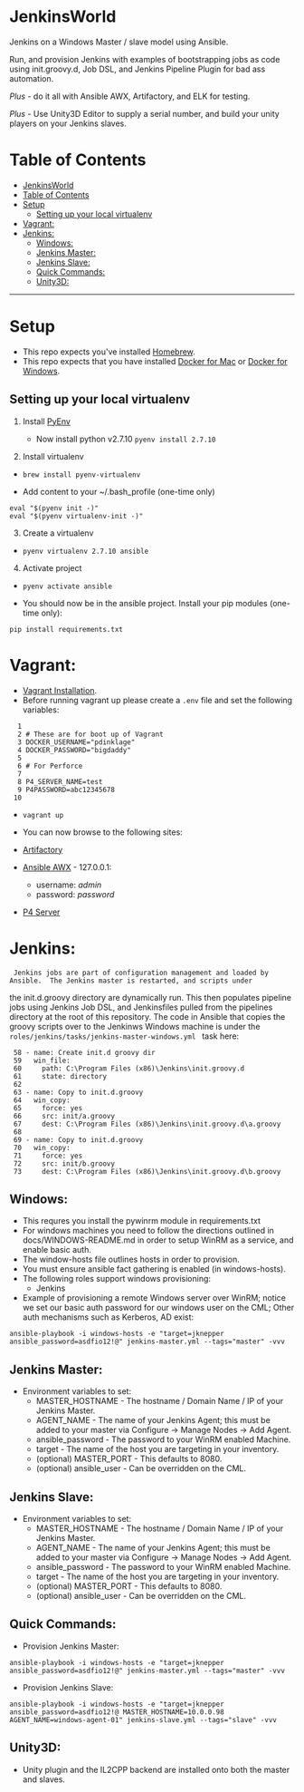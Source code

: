 # JenkinsWorld

Jenkins on a Windows Master / slave model using Ansible.

Run, and provision Jenkins with examples of bootstrapping jobs as code using init.groovy.d, Job DSL, and Jenkins Pipeline Plugin for 
bad ass automation.

*Plus* - do it all with Ansible AWX, Artifactory, and ELK for testing.

*Plus* - Use Unity3D Editor to supply a serial number, and build your unity players on your Jenkins slaves.

# Table of Contents

   * [JenkinsWorld](#jenkinsworld)
   * [Table of Contents](#table-of-contents)
   * [Setup](#setup)
      * [Setting up your local virtualenv](#setting-up-your-local-virtualenv)
   * [Vagrant:](#vagrant)
   * [Jenkins:](#jenkins)
      * [Windows:](#windows)
      * [Jenkins Master:](#jenkins-master)
      * [Jenkins Slave:](#jenkins-slave)
      * [Quick Commands:](#quick-commands)
      * [Unity3D:](#unity3d)

----

# Setup

* This repo expects you've installed [Homebrew](https://brew.sh/).
* This repo expects that you have installed [Docker for Mac](https://docs.docker.com/docker-for-mac/install/) or [Docker for Windows](https://www.docker.com/docker-windows).

## Setting up your local virtualenv
1. Install [PyEnv](https://github.com/pyenv/pyenv#homebrew-on-mac-os-x)
   - Now install python v2.7.10
     `pyenv install 2.7.10`

2. Install virtualenv
  - `brew install pyenv-virtualenv`
  * Add content to your ~/.bash_profile (one-time only)
```
eval "$(pyenv init -)"
eval "$(pyenv virtualenv-init -)"
```

3. Create a virtualenv
  - `pyenv virtualenv 2.7.10 ansible`

4. Activate project
  - `pyenv activate ansible`

* You should now be in the ansible project.  Install your pip modules (one-time only):
```
pip install requirements.txt
```

# Vagrant:
* [Vagrant Installation](https://www.vagrantup.com/docs/installation/).
* Before running vagrant up please create a `.env` file and set the following variables:
```
  1 
  2 # These are for boot up of Vagrant
  3 DOCKER_USERNAME="pdinklage"
  4 DOCKER_PASSWORD="bigdaddy"
  5 
  6 # For Perforce
  7 
  8 P4_SERVER_NAME=test
  9 P4PASSWORD=abc12345678
 10 
```
* `vagrant up`

* You can now browse to the following sites:
* [Artifactory](127.0.0.1)
* [Ansible AWX](127.0.0.1:80) - 127.0.0.1:
  - username: *admin*
  - password: *password*
* [P4 Server](127.0.0.1)

# Jenkins:

     Jenkins jobs are part of configuration management and loaded by Ansible.  The Jenkins master is restarted, and scripts under
the init.d.groovy directory are dynamically run.  This then populates pipeline jobs using Jenkins Job DSL, and Jenkinsfiles pulled from
the pipelines directory at the root of this repository.  The code in Ansible that copies the groovy scripts over to the Jenkinws Windows
machine is under the `roles/jenkins/tasks/jenkins-master-windows.yml ` task here:
```
 58 - name: Create init.d groovy dir
 59   win_file:
 60     path: C:\Program Files (x86)\Jenkins\init.groovy.d
 61     state: directory
 62 
 63 - name: Copy to init.d.groovy
 64   win_copy:
 65     force: yes
 66     src: init/a.groovy
 67     dest: C:\Program Files (x86)\Jenkins\init.groovy.d\a.groovy
 68 
 69 - name: Copy to init.d.groovy
 70   win_copy:
 71     force: yes
 72     src: init/b.groovy
 73     dest: C:\Program Files (x86)\Jenkins\init.groovy.d\b.groovy
```

## Windows:
* This requres you install the pywinrm module in requirements.txt
* For windows machines you need to follow the directions outlined in docs/WINDOWS-README.md in order to setup WinRM as a service, and enable basic auth.
* The window-hosts file outlines hosts in order to provision.
* You must ensure ansible fact gathering is enabled (in windows-hosts).
* The following roles support windows provisioning:
  - Jenkins
* Example of provisioning a remote Windows server over WinRM; notice we set our basic auth password for our windows user on the CML; Other auth mechanisms such as Kerberos, AD exist:
```
ansible-playbook -i windows-hosts -e "target=jknepper ansible_password=asdfio12!@" jenkins-master.yml --tags="master" -vvv
```

## Jenkins Master:
* Environment variables to set:
  - MASTER_HOSTNAME - The hostname / Domain Name / IP of your Jenkins Master.
  - AGENT_NAME - The name of your Jenkins Agent; this must be added to your master via Configure -> Manage Nodes -> Add Agent.
  - ansible_password - The password to your WinRM enabled Machine.
  - target - The name of the host you are targeting in your inventory.
  - (optional) MASTER_PORT - This defaults to 8080.
  - (optional) ansible_user - Can be overridden on the CML.

## Jenkins Slave:
* Environment variables to set:
  - MASTER_HOSTNAME - The hostname / Domain Name / IP of your Jenkins Master.
  - AGENT_NAME - The name of your Jenkins Agent; this must be added to your master via Configure -> Manage Nodes -> Add Agent.
  - ansible_password - The password to your WinRM enabled Machine.
  - target - The name of the host you are targeting in your inventory.
  - (optional) MASTER_PORT - This defaults to 8080.
  - (optional) ansible_user - Can be overridden on the CML.

## Quick Commands:
* Provision Jenkins Master:
```
ansible-playbook -i windows-hosts -e "target=jknepper ansible_password=asdfio12!@" jenkins-master.yml --tags="master" -vvv
```

* Provision Jenkins Slave:
```
ansible-playbook -i windows-hosts -e "target=jknepper ansible_password=asdfio12!@ MASTER_HOSTNAME=10.0.0.98 AGENT_NAME=windows-agent-01" jenkins-slave.yml --tags="slave" -vvv
```

## Unity3D:
* Unity plugin and the IL2CPP backend are installed onto both the master and slaves.
